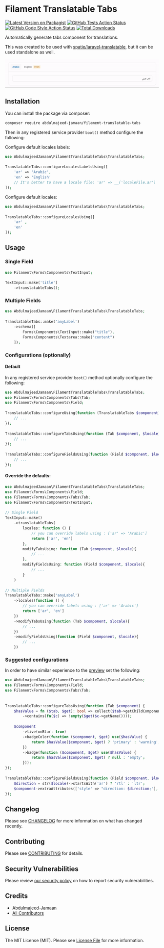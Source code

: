 # Filament Translatable Tabs

[![Latest Version on Packagist](https://img.shields.io/packagist/v/abdulmajeed-jamaan/filament-translatable-tabs.svg?style=flat-square)](https://packagist.org/packages/abdulmajeed-jamaan/filament-translatable-tabs)
[![GitHub Tests Action Status](https://img.shields.io/github/actions/workflow/status/abdulmajeed-jamaan/filament-translatable-tabs/run-tests.yml?branch=main&label=tests&style=flat-square)](https://github.com/abdulmajeed-jamaan/filament-translatable-tabs/actions?query=workflow%3Arun-tests+branch%3Amain)
[![GitHub Code Style Action Status](https://img.shields.io/github/actions/workflow/status/abdulmajeed-jamaan/filament-translatable-tabs/fix-php-code-style-issues.yml?branch=main&label=code%20style&style=flat-square)](https://github.com/abdulmajeed-jamaan/filament-translatable-tabs/actions?query=workflow%3A"fix+php+code+style+issues"+branch%3Amain)
[![Total Downloads](https://img.shields.io/packagist/dt/abdulmajeed-jamaan/filament-translatable-tabs.svg?style=flat-square)](https://packagist.org/packages/abdulmajeed-jamaan/filament-translatable-tabs)

Automatically generate tabs component for translations.

This was created to be used with [spatie/laravel-translatable](https://github.com/spatie/laravel-translatable), but it can be used standalone as well.

![Preview](./art/preview.gif)

## Installation

You can install the package via composer:

```bash
composer require abdulmajeed-jamaan/filament-translatable-tabs
```

Then in any registered service provider `boot()` method configure the following:

Configure default locales labels:

```php
use AbdulmajeedJamaan\FilamentTranslatableTabs\TranslatableTabs;

TranslatableTabs::configureLocalesLabelsUsing([
    'ar' => 'Arabic',
    'en' => 'English'
    // It's better to have a locale file: 'ar' => __('localeFile.ar')
]);
```

Configure default locales:

```php
use AbdulmajeedJamaan\FilamentTranslatableTabs\TranslatableTabs;

TranslatableTabs::configureLocalesUsing([
    'ar' ,
    'en' 
]);
```

## Usage

### Single Field

```php
use Filament\Forms\Components\TextInput;

TextInput::make('title')
    ->translatableTabs();
```

### Multiple Fields

```php
use AbdulmajeedJamaan\FilamentTranslatableTabs\TranslatableTabs;

TranslatableTabs::make('anyLabel')
    ->schema([
        Forms\Components\TextInput::make("title"),
        Forms\Components\Textarea::make("content")
    ]);
```

### Configurations (optionally)

#### Default

In any registered service provider `boot()` method optionally configure the following:

```php
use AbdulmajeedJamaan\FilamentTranslatableTabs\TranslatableTabs;
use Filament\Forms\Components\Tabs\Tab;
use Filament\Forms\Components\Field;

TranslatableTabs::configureUsing(function (TranslatableTabs $component){
    // ...
});

TranslatableTabs::configureTabsUsing(function (Tab $component, $locale){
    // ...
});

TranslatableTabs::configureFieldsUsing(function (Field $component, $locale){
    // ...
});
```

#### Override the defaults:

```php
use AbdulmajeedJamaan\FilamentTranslatableTabs\TranslatableTabs;
use Filament\Forms\Components\Field;
use Filament\Forms\Components\Tabs\Tab;
use Filament\Forms\Components\TextInput;

// Single Field
TextInput::make()
    ->translatableTabs(
        locales: function () {
            // you can override labels using : ['ar' => 'Arabic']
            return ['ar', 'en']
        },
        modifyTabsUsing: function (Tab $component, $locale){
            // ...
        },
        modifyFieldsUsing: function (Field $component, $locale){
            // ...
        } 
    )

// Multiple Fields
TranslatableTabs::make('anyLabel')
    ->locales(function () {
        // you can override labels using : ['ar' => 'Arabic']
        return ['ar', 'en']
    })
    ->modifyTabsUsing(function (Tab $component, $locale){
        // ...
    })
    ->modifyFieldsUsing(function (Field $component, $locale){
        // ...
    })
```

### Suggested configurations

In order to have similar experience to the [preview](#filament-translatable-tabs) set the following:

```php
use AbdulmajeedJamaan\FilamentTranslatableTabs\TranslatableTabs;
use Filament\Forms\Components\Field;
use Filament\Forms\Components\Tabs\Tab;


TranslatableTabs::configureTabsUsing(function (Tab $component) {
    $hasValue = fn ($tab, $get): bool => collect($tab->getChildComponents())
        ->contains(fn($c) => !empty($get($c->getName())));

    $component
        ->live(onBlur: true)
        ->badgeColor(function ($component, $get) use($hasValue) {
            return $hasValue($component, $get) ? 'primary' : 'warning';
        })
        ->badge(function ($component, $get) use($hasValue) {
            return $hasValue($component, $get) ? null : 'empty';
        }));
});

TranslatableTabs::configureFieldsUsing(function (Field $component, $locale) {
    $direction = str($locale)->startsWith('ar') ? 'rtl' : 'ltr'; 
    $component->extraAttributes(['style' => "direction: $direction;"], merge: true);
});
```


## Changelog

Please see [CHANGELOG](CHANGELOG.md) for more information on what has changed recently.

## Contributing

Please see [CONTRIBUTING](.github/CONTRIBUTING.md) for details.

## Security Vulnerabilities

Please review [our security policy](../../security/policy) on how to report security vulnerabilities.

## Credits

- [Abdulmajeed-Jamaan](https://github.com/Abdulmajeed-Jamaan)
- [All Contributors](../../contributors)

## License

The MIT License (MIT). Please see [License File](LICENSE.md) for more information.

